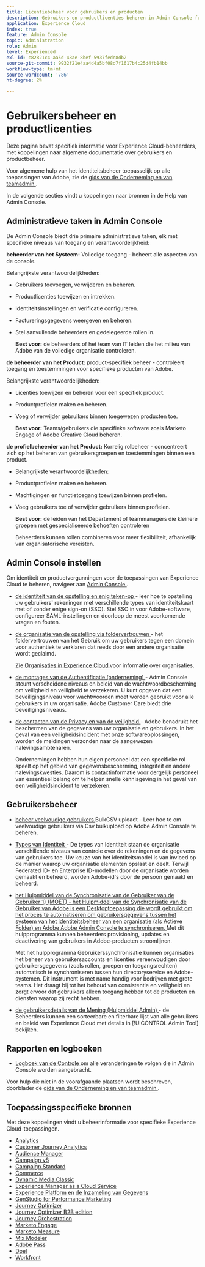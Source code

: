 ```yaml
---
title: Licentiebeheer voor gebruikers en producten
description: Gebruikers en productlicenties beheren in Admin Console for Experience Cloud-toepassingen.
application: Experience Cloud
index: true
feature: Admin Console
topic: Administration
role: Admin
level: Experienced
exl-id: c82821c4-aa5d-48ae-8bef-5937fede8db2
source-git-commit: 9932f21e4aa4d4a5bf08d7f1617b4c25d4fb14bb
workflow-type: tm+mt
source-wordcount: '786'
ht-degree: 2%

---
```


# Gebruikersbeheer en productlicenties

Deze pagina bevat specifiek informatie voor Experience Cloud-beheerders, met koppelingen naar algemene documentatie over gebruikers en productbeheer.

Voor algemene hulp van het identiteitsbeheer toepasselijk op alle toepassingen van Adobe, zie de [ gids van de Onderneming en van teamadmin ](https://helpx.adobe.com/nl/enterprise/admin-guide.html).

In de volgende secties vindt u koppelingen naar bronnen in de Help van Admin Console.

## Administratieve taken in Admin Console

De Admin Console biedt drie primaire administratieve taken, elk met specifieke niveaus van toegang en verantwoordelijkheid:

**beheerder van het Systeem:** Volledige toegang - beheert alle aspecten van de console.

Belangrijkste verantwoordelijkheden:

* Gebruikers toevoegen, verwijderen en beheren.
* Productlicenties toewijzen en intrekken.
* Identiteitsinstellingen en verificatie configureren.
* Factureringsgegevens weergeven en beheren.
* Stel aanvullende beheerders en gedelegeerde rollen in.

  **Best voor:** de beheerders of het team van IT leiden die het milieu van Adobe van de volledige organisatie controleren.

**de beheerder van het Product:** product-specifiek beheer - controleert toegang en toestemmingen voor specifieke producten van Adobe.

Belangrijkste verantwoordelijkheden:

* Licenties toewijzen en beheren voor een specifiek product.
* Productprofielen maken en beheren.
* Voeg of verwijder gebruikers binnen toegewezen producten toe.

  **Best voor:** Teams/gebruikers die specifieke software zoals Marketo Engage of Adobe Creative Cloud beheren.

**de profielbeheerder van het Product:** Korrelig rolbeheer - concentreert zich op het beheren van gebruikersgroepen en toestemmingen binnen een product.

* Belangrijkste verantwoordelijkheden:
* Productprofielen maken en beheren.
* Machtigingen en functietoegang toewijzen binnen profielen.
* Voeg gebruikers toe of verwijder gebruikers binnen profielen.

  **Best voor:** de leiden van het Departement of teammanagers die kleinere groepen met gespecialiseerde behoeften controleren

  Beheerders kunnen rollen combineren voor meer flexibiliteit, afhankelijk van organisatorische vereisten.

## Admin Console instellen

Om identiteit en productvergunningen voor de toepassingen van Experience Cloud te beheren, navigeer aan [ Admin Console ](https://adminconsole.adobe.com/enterprise/).

* [ de identiteit van de opstelling en enig teken-op ](https://helpx.adobe.com/enterprise/using/set-up-identity.html) - leer hoe te opstelling uw gebruikers&#39; rekeningen met verschillende types van identiteitskaart met of zonder enige sign-on (SSO). Stel SSO in voor Adobe-software, configureer SAML-instellingen en doorloop de meest voorkomende vragen en fouten.

* [ de organisatie van de opstelling via foldervertrouwen ](https://helpx.adobe.com/enterprise/using/directory-trust.html) - het foldervertrouwen van het Gebruik om uw gebruikers tegen een domein voor authentiek te verklaren dat reeds door een andere organisatie wordt geclaimd.

  Zie [ Organisaties in Experience Cloud ](organizations.md) voor informatie over organisaties.

* [ de montages van de Authentificatie (onderneming) ](https://helpx.adobe.com/enterprise/using/authentication-settings.html) - Admin Console steunt verscheidene niveaus en beleid van de wachtwoordbescherming om veiligheid en veiligheid te verzekeren. U kunt opgeven dat een beveiligingsniveau voor wachtwoorden moet worden gebruikt voor alle gebruikers in uw organisatie. Adobe Customer Care biedt drie beveiligingsniveaus.

* [ de contacten van de Privacy en van de veiligheid ](https://helpx.adobe.com/enterprise/using/security-contacts.html) - Adobe benadrukt het beschermen van de gegevens van uw organisatie en gebruikers. In het geval van een veiligheidsincident met onze softwareoplossingen, worden de meldingen verzonden naar de aangewezen nalevingsambtenaren.

  Ondernemingen hebben hun eigen personeel dat een specifieke rol speelt op het gebied van gegevensbescherming, integriteit en andere nalevingskwesties. Daarom is contactinformatie voor dergelijk personeel van essentieel belang om te helpen snelle kennisgeving in het geval van een veiligheidsincident te verzekeren.

## Gebruikersbeheer

* [ beheer veelvoudige gebruikers ](https://helpx.adobe.com/enterprise/using/bulk-upload-users.html) BulkCSV uploadt - Leer hoe te om veelvoudige gebruikers via Csv bulkupload op Adobe Admin Console te beheren.

* [ Types van Identiteit ](https://helpx.adobe.com/enterprise/using/identity.html) - De types van Identiteit staan de organisatie verschillende niveaus van controle over de rekeningen en de gegevens van gebruikers toe. Uw keuze van het identiteitsmodel is van invloed op de manier waarop uw organisatie elementen opslaat en deelt. Terwijl Federated ID- en Enterprise ID-modellen door de organisatie worden gemaakt en beheerd, worden Adobe-id&#39;s door de persoon gemaakt en beheerd.

* [ het Hulpmiddel van de Synchronisatie van de Gebruiker van de Gebruiker 1} (MOET) - het Hulpmiddel van de Synchronisatie van de Gebruiker van Adobe is een Desktoptoepassing die wordt gebruikt om het proces te automatiseren om gebruikersgegevens tussen het systeem van het identiteitsbeheer van een organisatie (als Actieve Folder) en Adobe Adobe Admin Console te synchroniseren. ](https://helpx.adobe.com/enterprise/using/user-sync.html) Met dit hulpprogramma kunnen beheerders provisioning, updates en deactivering van gebruikers in Adobe-producten stroomlijnen.

  Met het hulpprogramma Gebruikerssynchronisatie kunnen organisaties het beheer van gebruikersaccounts en licenties vereenvoudigen door gebruikersgegevens (zoals rollen, groepen en toegangsrechten) automatisch te synchroniseren tussen hun directoryservice en Adobe-systemen. Dit instrument is met name handig voor bedrijven met grote teams. Het draagt bij tot het behoud van consistentie en veiligheid en zorgt ervoor dat gebruikers alleen toegang hebben tot de producten en diensten waarop zij recht hebben.

* [ de gebruikersdetails van de Mening (Hulpmiddel Admin) ](admin-tool-experience-cloud.md) - de Beheerders kunnen een sorteerbare en filterbare lijst van alle gebruikers en beleid van Experience Cloud met details in [!UICONTROL Admin Tool] bekijken.

## Rapporten en logboeken

* [ Logboek van de Controle ](https://helpx.adobe.com/enterprise/using/audit-logs.html) om alle veranderingen te volgen die in Admin Console worden aangebracht.

Voor hulp die niet in de voorafgaande plaatsen wordt beschreven, doorblader de [ gids van de Onderneming en van teamadmin ](https://helpx.adobe.com/nl/enterprise/admin-guide.html).

## Toepassingsspecifieke bronnen

Met deze koppelingen vindt u beheerinformatie voor specifieke Experience Cloud-toepassingen.

<!-- | Application | Link to resource|
| ------- | ------- |
|  [!DNL Analytics] <p>Customer Journey Analytics| [Analytics in the Adobe Admin Console overview](https://experienceleague.adobe.com/en/docs/analytics/admin/admin-console/home) <p>[Administration requirements](https://experienceleague.adobe.com/en/docs/analytics-platform/using/cja-workspace/workspace-faq/frequently-asked-questions-analysis-workspace) |
| [!DNL Audience Manager] | [Audience Manager user migration to Admin Console](https://experienceleague.adobe.com/en/docs/audience-manager/user-guide/features/administration/admin-console-migration) |
| [!DNL Campaign] v8 |  [Get started with permissions](https://experienceleague.adobe.com/en/docs/campaign/campaign-v8/admin/permissions/gs-permissions) |
| [!DNL Campaign Standard] to [!DNL Campaign v8] | [User access management from Campaign Standard to Campaign V8](https://experienceleague.adobe.com/en/docs/campaign-web/acs-to-ac/user-management-acs) |
| [!DNL Commerce] | [Configure the Commerce Admin Integration with Adobe ID](https://experienceleague.adobe.com/en/docs/commerce-admin/start/admin/ims/adobe-ims-config) |
| [!DNL Dynamic Media Classic] | [Administration setup](https://experienceleague.adobe.com/en/docs/dynamic-media-classic/using/setup/administration-setup#user_administration) |
| [!DNL Experience Manager as a Cloud Service] |  [Accessing the Admin Console](https://experienceleague.adobe.com/en/docs/experience-manager-cloud-service/content/onboarding/journey/admin-console) |
| [!DNL Experience Platform] <p>[!DNL Data Collection] | [Access control UI overview](https://experienceleague.adobe.com/en/docs/experience-platform/access-control/ui/overview) <p>[Permission management for data collection in Experience Platform](https://experienceleague.adobe.com/en/docs/experience-platform/collection/permissions)|
| [!DNL GenStudio for Performance Marketing] | [Provision Adobe GenStudio for Performance Marketing](https://experienceleague.adobe.com/en/docs/genstudio-for-performance-marketing/user-guide/intro/product-provisioning) |
| [!DNL Journey Optimizer] | [Manage users and roles](https://experienceleague.adobe.com/en/docs/journey-optimizer/using/access-control/permissions) |
| [!DNL Journey Optimizer B2B Edition] | [User management](https://experienceleague.adobe.com/en/docs/journey-optimizer-b2b/user/admin/user-management) |
|[!DNL  Journey Orchestration] | [Access management](https://experienceleague.adobe.com/en/docs/journeys/using/starting-with-journeys/access-management) |
| [!DNL Marketo Engage] | [Understanding Marketo Subscription and User Migration to the Adobe Admin Console](https://experienceleague.adobe.com/en/docs/marketo/using/product-docs/administration/marketo-with-adobe-identity/subscription-and-user-migration/understanding-marketo-subscription-and-user-migration-to-the-adobe-admin-console) |
| [!DNL Marketo Measure] | [Adobe Admin Console Setup](https://experienceleague.adobe.com/en/docs/marketo-measure/using/configuration-and-setup/getting-started-with-marketo-measure/adobe-admin-console-setup) |
| [!DNL Mix Modeler] | [Access controls](https://experienceleague.adobe.com/en/docs/mix-modeler/using/data-governance/access-controls) |
| [!DNL Pass] | [Get started with Account IQ](https://experienceleague.adobe.com/en/docs/pass/aiq-help/get-started) |
| [!DNL Target] | [Administrator first steps](https://experienceleague.adobe.com/en/docs/target/using/administer/start-target) <p> [User management](https://experienceleague.adobe.com/en/docs/target/using/administer/manage-users/user-management) |
| [!DNL Workfront] | [Manage users in the Adobe Admin Console](https://experienceleague.adobe.com/en/docs/workfront/using/administration-and-setup/add-users/create-manage-users/admin-console) |

 -->

* [Analytics](https://experienceleague.adobe.com/en/docs/analytics/admin/admin-console/home)
* [Customer Journey Analytics](https://experienceleague.adobe.com/en/docs/analytics-platform/using/cja-workspace/workspace-faq/frequently-asked-questions-analysis-workspace)
* [Audience Manager](https://experienceleague.adobe.com/en/docs/audience-manager/user-guide/features/administration/admin-console-migration)
* [Campaign v8](https://experienceleague.adobe.com/en/docs/campaign/campaign-v8/admin/permissions/gs-permissions)
* [Campaign Standard](https://experienceleague.adobe.com/en/docs/campaign-web/acs-to-ac/user-management-acs)
* [ Commerce ](https://experienceleague.adobe.com/en/docs/commerce-admin/start/admin/ims/adobe-ims-config)
* [Dynamic Media Classic](https://experienceleague.adobe.com/en/docs/dynamic-media-classic/using/setup/administration-setup#user_administration)
* [ Experience Manager as a Cloud Service ](https://experienceleague.adobe.com/en/docs/experience-manager-cloud-service/content/onboarding/journey/admin-console)
* [ Experience Platform ](https://experienceleague.adobe.com/en/docs/experience-platform/access-control/ui/overview) en [ de Inzameling van Gegevens ](https://experienceleague.adobe.com/en/docs/experience-platform/collection/permissions)
* [ GenStudio for Performance Marketing ](https://experienceleague.adobe.com/en/docs/genstudio-for-performance-marketing/user-guide/intro/product-provisioning)
* [ Journey Optimizer ](https://experienceleague.adobe.com/en/docs/journey-optimizer/using/access-control/permissions)
* [ Journey Optimizer B2B edition ](https://experienceleague.adobe.com/en/docs/journey-optimizer-b2b/user/admin/user-management)
* [Journey Orchestration](https://experienceleague.adobe.com/en/docs/journeys/using/starting-with-journeys/access-management)
* [ Marketo Engage ](https://experienceleague.adobe.com/en/docs/marketo/using/product-docs/administration/marketo-with-adobe-identity/subscription-and-user-migration/understanding-marketo-subscription-and-user-migration-to-the-adobe-admin-console)
* [ Marketo Measure ](https://experienceleague.adobe.com/en/docs/marketo-measure/using/configuration-and-setup/getting-started-with-marketo-measure/adobe-admin-console-setup)
* [ Mix Modeler ](https://experienceleague.adobe.com/en/docs/mix-modeler/using/data-governance/access-controls)
* [ Adobe Pass ](https://experienceleague.adobe.com/en/docs/pass/aiq-help/get-started)
* [ Doel ](https://experienceleague.adobe.com/en/docs/target/using/administer/start-target)
* [ Workfront ](https://experienceleague.adobe.com/en/docs/workfront/using/administration-and-setup/add-users/create-manage-users/admin-console)